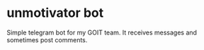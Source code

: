 # unmotivator bot
Simple telegram bot for my GOIT team. It receives messages and sometimes post comments.